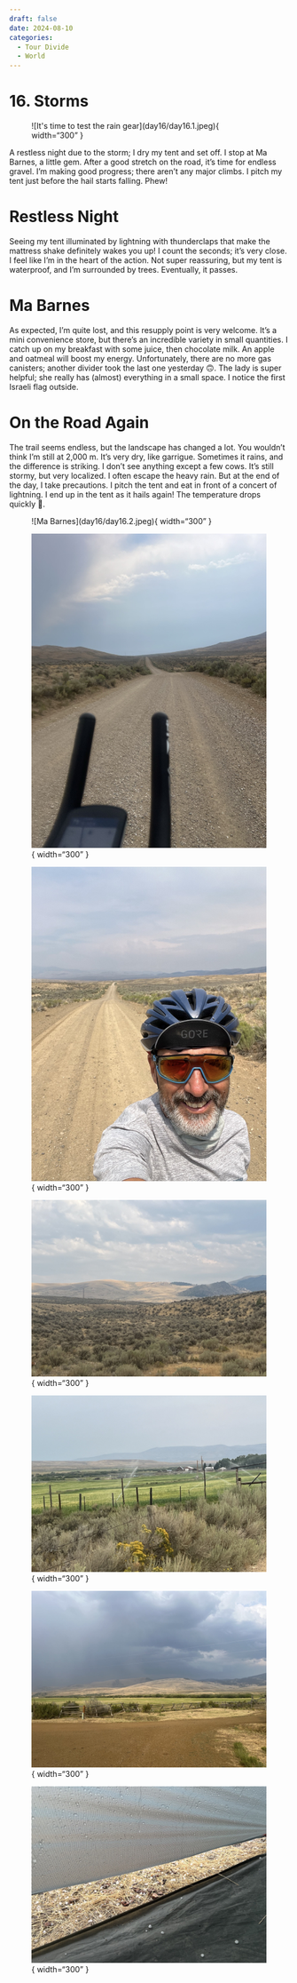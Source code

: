 ```yaml
---
draft: false 
date: 2024-08-10
categories:
  - Tour Divide
  - World
---
```


# 16. Storms

<figure markdown>
![It's time to test the rain gear](day16/day16.1.jpeg){ width=“300” }
</figure>

A restless night due to the storm; I dry my tent and set off. I stop at Ma Barnes, a little gem. After a good stretch on the road, it’s time for endless gravel. I’m making good progress; there aren’t any major climbs. I pitch my tent just before the hail starts falling. Phew!

<!-- more -->

# Restless Night

Seeing my tent illuminated by lightning with thunderclaps that make the mattress shake definitely wakes you up! I count the seconds; it’s very close. I feel like I’m in the heart of the action. Not super reassuring, but my tent is waterproof, and I’m surrounded by trees. Eventually, it passes.

# Ma Barnes

As expected, I’m quite lost, and this resupply point is very welcome. It’s a mini convenience store, but there’s an incredible variety in small quantities. I catch up on my breakfast with some juice, then chocolate milk. An apple and oatmeal will boost my energy. Unfortunately, there are no more gas canisters; another divider took the last one yesterday 🙃. The lady is super helpful; she really has (almost) everything in a small space. I notice the first Israeli flag outside.

# On the Road Again

The trail seems endless, but the landscape has changed a lot. You wouldn’t think I’m still at 2,000 m. It’s very dry, like garrigue. Sometimes it rains, and the difference is striking. I don’t see anything except a few cows. It’s still stormy, but very localized. I often escape the heavy rain. But at the end of the day, I take precautions. I pitch the tent and eat in front of a concert of lightning. I end up in the tent as it hails again! The temperature drops quickly 🥶.

<figure markdown>
![Ma Barnes](day16/day16.2.jpeg){ width=“300” }

![Feeling the gravel 😁](day16/day16.3.jpeg){ width=“300” }

![Gravel in front and behind...](day16/day16.4.jpeg){ width=“300” }

![The landscape is changing...](day16/day16.5.jpeg){ width=“300” }

![With the watering, it's much greener!](day16/day16.6.jpeg){ width=“300” }

![It's stormy](day16/day16.7.jpeg){ width=“300” }

![And hail to finish: I love my tent ❤️](day16/day16.8.jpeg){ width=“300” }

</figure>
